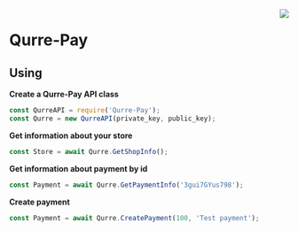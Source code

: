 <img src="https://cdn.scpsl.store/qurre.store/img/payments.png" align="right" />

# Qurre-Pay
## Using
**Create a Qurre-Pay API class**

```js
const QurreAPI = require('Qurre-Pay');
const Qurre = new QurreAPI(private_key, public_key);
```
**Get information about your store**

```js
const Store = await Qurre.GetShopInfo();
```
**Get information about payment by id**

```js
const Payment = await Qurre.GetPaymentInfo('3gui7GYus798');
```
**Create payment**

```js
const Payment = await Qurre.CreatePayment(100, 'Test payment');
```